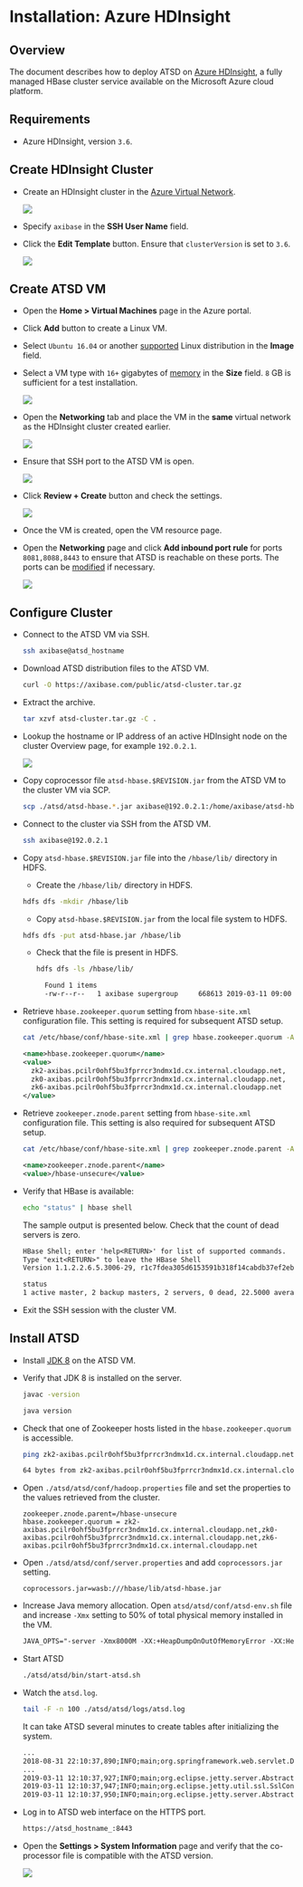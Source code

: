 # Installation: Azure HDInsight

## Overview

The document describes how to deploy ATSD on [Azure HDInsight](https://docs.microsoft.com/en-us/azure/hdinsight/), a fully managed HBase cluster service available on the Microsoft Azure cloud platform.

## Requirements

* Azure HDInsight, version `3.6`.

## Create HDInsight Cluster

* Create an HDInsight cluster in the [Azure Virtual Network](https://docs.microsoft.com/en-us/azure/hdinsight/hbase/apache-hbase-provision-vnet).

  ![](./images/hdinsight_cluster_create.png)

* Specify `axibase` in the **SSH User Name** field.

* Click the **Edit Template** button. Ensure that `clusterVersion` is set to `3.6`.

  ![](./images/hdi_version.png)

## Create ATSD VM

* Open the **Home > Virtual Machines** page in the Azure portal.
* Click **Add** button to create a Linux VM.
* Select `Ubuntu 16.04` or another [supported](requirements.md#operating-systems) Linux distribution in the **Image** field.
* Select a VM type with `16+` gigabytes of [memory](requirements.md) in the **Size** field. `8` GB is sufficient for a test installation.

  ![](./images/atsd_vm_creation.png)

* Open the **Networking** tab and place the VM in the **same** virtual network as the HDInsight cluster created earlier.

  ![](./images/atsd_vm_vnet.png)

* Ensure that SSH port to the ATSD VM is open.

  ![](./images/atsd_vm_ssh.png)

* Click **Review + Create** button and check the settings.

  ![](./images/atsd_vm_summary.png)

* Once the VM is created, open the VM resource page.
* Open the **Networking** page and click **Add inbound port rule** for ports `8081,8088,8443` to ensure that ATSD is reachable on these ports. The ports can be [modified](../administration/server-properties.md#network) if necessary.

  ![](./images/atsd_vm_ports.png)

## Configure Cluster

* Connect to the ATSD VM via SSH.

  ```bash
  ssh axibase@atsd_hostname
  ```

* Download ATSD distribution files to the ATSD VM.

  ```bash
  curl -O https://axibase.com/public/atsd-cluster.tar.gz
  ```

* Extract the archive.

  ```bash
  tar xzvf atsd-cluster.tar.gz -C .
  ```

* Lookup the hostname or IP address of an active HDInsight node on the cluster Overview page, for example `192.0.2.1`.

  ![](./images/atsd_public_ip_address.png)

* Copy coprocessor file `atsd-hbase.$REVISION.jar` from the ATSD VM to the cluster VM via SCP.

  ```bash
  scp ./atsd/atsd-hbase.*.jar axibase@192.0.2.1:/home/axibase/atsd-hbase.jar
  ```

* Connect to the cluster via SSH from the ATSD VM.

  ```bash
  ssh axibase@192.0.2.1
  ```

* Copy `atsd-hbase.$REVISION.jar` file into the `/hbase/lib/` directory in HDFS.

  * Create the `/hbase/lib/` directory in HDFS.

  ```bash
  hdfs dfs -mkdir /hbase/lib
  ```

  * Copy `atsd-hbase.$REVISION.jar` from the local file system to HDFS.

  ```bash
  hdfs dfs -put atsd-hbase.jar /hbase/lib
  ```

  * Check that the file is present in HDFS.

    ```bash
    hdfs dfs -ls /hbase/lib/
    ```

    ```txt
      Found 1 items
      -rw-r--r--   1 axibase supergroup     668613 2019-03-11 09:00   /hbase/lib/atsd-hbase.jar
    ```

* Retrieve `hbase.zookeeper.quorum` setting from `hbase-site.xml` configuration file. This setting is required for subsequent ATSD setup.

  ```bash
  cat /etc/hbase/conf/hbase-site.xml | grep hbase.zookeeper.quorum -A1
  ```

  ```xml
  <name>hbase.zookeeper.quorum</name>
  <value>
    zk2-axibas.pcilr0ohf5bu3fprrcr3ndmx1d.cx.internal.cloudapp.net,
    zk0-axibas.pcilr0ohf5bu3fprrcr3ndmx1d.cx.internal.cloudapp.net,
    zk6-axibas.pcilr0ohf5bu3fprrcr3ndmx1d.cx.internal.cloudapp.net
  </value>
  ```

* Retrieve `zookeeper.znode.parent` setting from `hbase-site.xml` configuration file. This setting is also required for subsequent ATSD setup.

  ```bash
  cat /etc/hbase/conf/hbase-site.xml | grep zookeeper.znode.parent -A1
  ```

  ```xml
  <name>zookeeper.znode.parent</name>
  <value>/hbase-unsecure</value>
  ```

* Verify that HBase is available:

  ```bash
  echo "status" | hbase shell
  ```

  The sample output is presented below. Check that the count of dead servers is zero.

  ```txt
  HBase Shell; enter 'help<RETURN>' for list of supported commands.
  Type "exit<RETURN>" to leave the HBase Shell
  Version 1.1.2.2.6.5.3006-29, r1c7fdea305d6153591b318f14cabdb37ef2eb152, Fri Feb  1 02:51:33 UTC 2019

  status
  1 active master, 2 backup masters, 2 servers, 0 dead, 22.5000 average load
  ```

* Exit the SSH session with the cluster VM.

## Install ATSD

* Install [JDK 8](../administration/migration/install-java-8.md) on the ATSD VM.

* Verify that JDK 8 is installed on the server.

  ```bash
  javac -version
  ```

  ```bash
  java version
  ```

* Check that one of Zookeeper hosts listed in the `hbase.zookeeper.quorum` is accessible.

  ```bash
  ping zk2-axibas.pcilr0ohf5bu3fprrcr3ndmx1d.cx.internal.cloudapp.net
  ```

  ```bash
  64 bytes from zk2-axibas.pcilr0ohf5bu3fprrcr3ndmx1d.cx.internal.cloudapp.net (192.0.2.1): icmp_seq=1 ttl=64 time=0.763 ms
  ```

* Open `./atsd/atsd/conf/hadoop.properties` file and set the properties to the values retrieved from the cluster.

  ```properties
  zookeeper.znode.parent=/hbase-unsecure
  hbase.zookeeper.quorum = zk2-axibas.pcilr0ohf5bu3fprrcr3ndmx1d.cx.internal.cloudapp.net,zk0-axibas.pcilr0ohf5bu3fprrcr3ndmx1d.cx.internal.cloudapp.net,zk6-axibas.pcilr0ohf5bu3fprrcr3ndmx1d.cx.internal.cloudapp.net
  ```

* Open `./atsd/atsd/conf/server.properties` and add `coprocessors.jar` setting.

  ```properties
  coprocessors.jar=wasb:///hbase/lib/atsd-hbase.jar
  ```

* Increase Java memory allocation. Open `atsd/atsd/conf/atsd-env.sh` file and increase `-Xmx` setting to 50% of total physical memory installed in the VM.

  ```txt
  JAVA_OPTS="-server -Xmx8000M -XX:+HeapDumpOnOutOfMemoryError -XX:HeapDumpPath="$atsd_home"/logs"
  ```

* Start ATSD

  ```bash
  ./atsd/atsd/bin/start-atsd.sh
  ```

* Watch the `atsd.log`.

  ```bash
  tail -F -n 100 ./atsd/atsd/logs/atsd.log
  ```

  It can take ATSD several minutes to create tables after initializing the system.

  ```txt
  ...
  2018-08-31 22:10:37,890;INFO;main;org.springframework.web.servlet.DispatcherServlet;FrameworkServlet 'dispatcher': initialization completed in 3271 ms
  ...
  2019-03-11 12:10:37,927;INFO;main;org.eclipse.jetty.server.AbstractConnector;Started SelectChannelConnector@0.0.0.0:8088
  2019-03-11 12:10:37,947;INFO;main;org.eclipse.jetty.util.ssl.SslContextFactory;Enabled Protocols [TLSv1, TLSv1.1, TLSv1.2] of [SSLv2Hello, SSLv3, TLSv1, TLSv1.1, TLSv1.2]
  2019-03-11 12:10:37,950;INFO;main;org.eclipse.jetty.server.AbstractConnector;Started SslSelectChannelConnector@0.0.0.0:8443
  ```

* Log in to ATSD web interface on the HTTPS port.

  ```bash
  https://atsd_hostname_:8443
  ```

* Open the **Settings > System Information** page and verify that the co-processor file is compatible with the ATSD version.

  ![](./images/coprocessor-check.png)